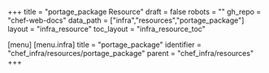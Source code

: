 +++
title = "portage_package Resource"
draft = false
robots = ""
gh_repo = "chef-web-docs"
data_path = ["infra","resources","portage_package"]
layout = "infra_resource"
toc_layout = "infra_resource_toc"

[menu]
  [menu.infra]
    title = "portage_package"
    identifier = "chef_infra/resources/portage_package"
    parent = "chef_infra/resources"
+++

<!-- The contents of this page are automatically generated from the portage_package.yaml file in the data directory. -->
<!-- To suggest a change, edit the https://github.com/chef/chef/blob/master/lib/chef/resource/portage_package.rb file
      and submit a pull request to the https://github.com/chef/chef repository. -->
